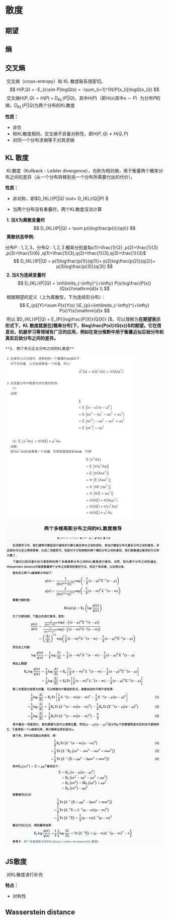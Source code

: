 # 散度





## 期望





## 熵



## 交叉熵

​	交叉熵（cross-entropy）和 KL 散度联系很密切。
$$
H(P,Q) = -E_{x\sim P}logQ(x) = -\sum_{i=1}^{N}P(x_{i})logQ(x_{i})
$$
​	交叉熵$H(P,Q)=H(P)+D_{KL}(P||Q)$。其中$H(P)$（即$H(x)$其中$x\sim P$）为分布$P$的熵，$D_{KL}(P||Q)$为两个分布的KL散度

**性质：**

* 非负
* 和KL散度相同，交叉熵不具备对称性，即$H(P,Q)\not= H(Q,P)$
* 对同一个分布求熵等于对其求熵





## KL 散度

​	KL散度（Kullback - Leibler divergence），也称为相对熵，用于衡量两个概率分布之间的差异（从一个分布转移到另一个分布所需要付出的代价）。

**性质：**

* 非对称，即$D_{KL}(P||Q) \not= D_{KL}(Q||P) $

* 当两个分布没有重叠时，两个KL散度没法计算

​	**1. 当X为离散变量时**
$$
D_{KL}(P||Q) = \sum p(i)log\frac{p(i)}{q(i)}
$$
​	**离散状态举例:**

分布$P:{1,2,3}$，分布$Q:{1,2,3}$  概率分别是$p(1)=\frac{1}{2} ,p(2)=\frac{1}{3} ,p(3)=\frac{1}{6} ,q(1)=\frac{1}{3},q(2)=\frac{1}{3},q(3)=\frac{1}{3}$
$$
D_{KL}(P||Q) = p(1)log\frac{p(1)}{q(1)}+ p(2)log\frac{p(2)}{q(2)}+ p(3)log\frac{p(3)}{q(3)}
$$
​	**2. 当X为连续变量时**
$$
D_{KL}(P||Q) = \int\limits_{-\infty}^{+\infty} P(x)log\frac{P(x)}{Q(x)}\mathrm{d}x  \\
$$
​	根据期望的定义（上为离散型，下为连续形分布）：
$$
E_{p}[Y]=\sum P(x)Y(x)
\\E_{p}=\int\limits_{-\infty}^{+\infty} P(x)Y(x)\mathrm{d}x
$$
​	所以 $D_{KL}(P||Q) = E_{P}[log\frac{P(X)}{Q(X)} ]$，可以理解为**在期望表示形式下，KL 散度就是在[概率分布]下，$log\frac{P(x)}{Q(x)}$的期望。它在信息论、机器学习等领域有广泛的应用，例如在变分推断中用于衡量近似后验分布和真实后验分布之间的差异。**

 	**3. 两个多元正太分布之间的KL散度**

<img src="Snipaste_2024-12-18_17-15-12.png" alt="Snipaste_2024-12-18_17-15-12" style="zoom: 50%;" />

​	![Snipaste_2024-12-18_17-13-22](Snipaste_2024-12-18_17-13-22.png)

## JS散度

​	对KL散度进行补充

**特点：**

* 对称性





## Wasserstein distance

